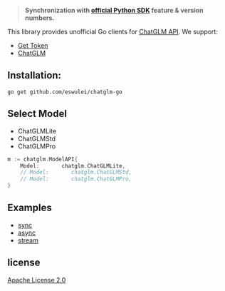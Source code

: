 > **Synchronization with [official Python SDK](https://pypi.org/project/zhipuai/) feature & version numbers.**

This library provides unofficial Go clients for [ChatGLM API](https://open.bigmodel.cn/dev/api). We support:

- [Get Token](https://open.bigmodel.cn/usercenter/apikeys)
- [ChatGLM](https://open.bigmodel.cn)

## Installation:

```
go get github.com/eswulei/chatglm-go
```

## Select Model

- ChatGLMLite
- ChatGLMStd
- ChatGLMPro

```go
m := chatglm.ModelAPI{
    Model:       chatglm.ChatGLMLite,
    // Model:       chatglm.ChatGLMStd,
    // Model:       chatglm.ChatGLMPro,
}
```

## Examples

- [sync](https://github.com/eswulei/chatglm-go/tree/main/examples/sync)
- [async](https://github.com/eswulei/chatglm-go/tree/main/examples/async)
- [stream](https://github.com/eswulei/chatglm-go/tree/main/examples/stream)

## license

[Apache License 2.0](./LICENSE)
